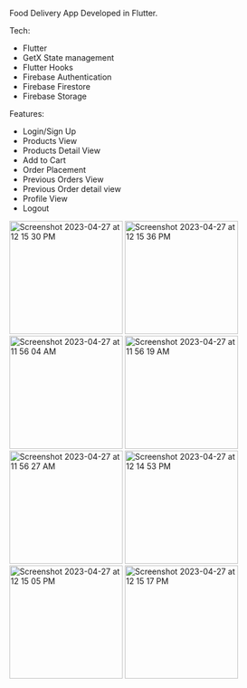 Food Delivery App Developed in Flutter.

Tech:
- Flutter
- GetX State management 
- Flutter Hooks
- Firebase Authentication
- Firebase Firestore
- Firebase Storage

Features:
- Login/Sign Up
- Products View
- Products Detail View
- Add to Cart
- Order Placement
- Previous Orders View
- Previous Order detail view
- Profile View
- Logout

<img width="200" alt="Screenshot 2023-04-27 at 12 15 30 PM" src="https://user-images.githubusercontent.com/35795385/234829700-2cc30060-1119-40b0-bc8a-e02f4949135d.png"> <img width="200" alt="Screenshot 2023-04-27 at 12 15 36 PM" src="https://user-images.githubusercontent.com/35795385/234829800-5546a39b-3fb5-4d4e-ad2b-0f190834b920.png">
<img width="200" alt="Screenshot 2023-04-27 at 11 56 04 AM" src="https://user-images.githubusercontent.com/35795385/234829915-d230afd8-052b-4750-a08f-157117225d5d.png"> <img width="200" alt="Screenshot 2023-04-27 at 11 56 19 AM" src="https://user-images.githubusercontent.com/35795385/234829964-48e6ae1b-d2da-4ff3-8db5-f35b0a0dd88d.png">
<img width="200" alt="Screenshot 2023-04-27 at 11 56 27 AM" src="https://user-images.githubusercontent.com/35795385/234829998-d3d23a91-4287-4138-9cc8-d756624793b6.png"> <img width="200" alt="Screenshot 2023-04-27 at 12 14 53 PM" src="https://user-images.githubusercontent.com/35795385/234830051-8bb436f8-c30d-487f-b3a5-e1360b789340.png">
<img width="200" alt="Screenshot 2023-04-27 at 12 15 05 PM" src="https://user-images.githubusercontent.com/35795385/234830102-e6566e72-a55e-494b-9250-ea5d341fc5c6.png"> <img width="200" alt="Screenshot 2023-04-27 at 12 15 17 PM" src="https://user-images.githubusercontent.com/35795385/234830124-7a3dfe7b-d63a-44d0-afa7-dfd2d4945bc7.png">


